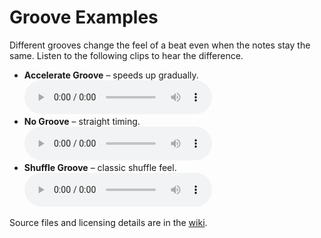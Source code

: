 # Groove Examples

Different grooves change the feel of a beat even when the notes stay the same. Listen to the following clips to hear the difference.

- **Accelerate Groove** – speeds up gradually.
  <audio controls src="../../../../wiki/accelerate-groove.mp3"></audio>
- **No Groove** – straight timing.
  <audio controls src="../../../../wiki/no-groove.mp3"></audio>
- **Shuffle Groove** – classic shuffle feel.
  <audio controls src="../../../../wiki/shuffle-groove.mp3"></audio>

Source files and licensing details are in the [wiki](../../../../wiki/README.md).
